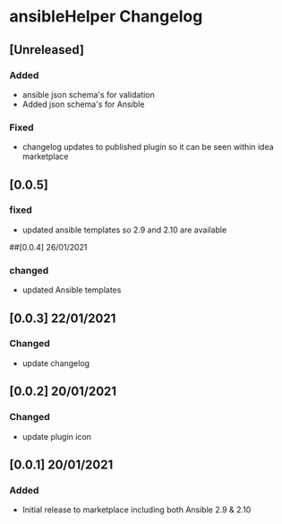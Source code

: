 <!-- Keep a Changelog guide -> https://keepachangelog.com -->

# ansibleHelper Changelog
## [Unreleased]

### Added
- ansible json schema's for validation
- Added json schema's for Ansible

### Fixed
- changelog updates to published plugin so it can be seen within idea marketplace

## [0.0.5]
### fixed
- updated ansible templates so 2.9 and 2.10 are available

##[0.0.4] 26/01/2021
### changed
- updated Ansible templates

## [0.0.3] 22/01/2021
### Changed
- update changelog

## [0.0.2] 20/01/2021
### Changed
- update plugin icon

## [0.0.1] 20/01/2021
### Added
- Initial release to marketplace including both Ansible 2.9 & 2.10

